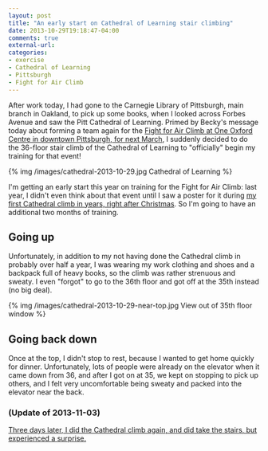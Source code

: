 ```yaml
---
layout: post
title: "An early start on Cathedral of Learning stair climbing"
date: 2013-10-29T19:18:47-04:00
comments: true
external-url: 
categories: 
- exercise
- Cathedral of Learning
- Pittsburgh
- Fight for Air Climb
---
```

After work today, I had gone to the Carnegie Library of Pittsburgh, main branch in Oakland, to pick up some books, when I looked across Forbes Avenue and saw the Pitt Cathedral of Learning. Primed by Becky's message today about forming a team again for the [Fight for Air Climb at One Oxford Centre in downtown Pittsburgh, for next March](http://www.lung.org/pledge-events/pa/pittsburgh-climb-fy14/), I suddenly decided to do the 36-floor stair climb of the Cathedral of Learning to "officially" begin my training for that event!

{% img /images/cathedral-2013-10-29.jpg Cathedral of Learning %}

I'm getting an early start this year on training for the Fight for Air Climb: last year, I didn't even think about that event until I saw a poster for it during [my first Cathedral climb in years, right after Christmas](/blog/2012/12/28/meditations-on-climbing-the-36-floors-of-the-pitt-cathedral-of-learning/). So I'm going to have an additional two months of training.

## Going up

Unfortunately, in addition to my not having done the Cathedral climb in probably over half a year, I was wearing my work clothing and shoes and a backpack full of heavy books, so the climb was rather strenuous and sweaty. I even "forgot" to go to the 36th floor and got off at the 35th instead (no big deal).

{% img /images/cathedral-2013-10-29-near-top.jpg View out of 35th floor window %}

## Going back down

Once at the top, I didn't stop to rest, because I wanted to get home quickly for dinner. Unfortunately, lots of people were already on the elevator when it came down from 36, and after I got on at 35, we kept on stopping to pick up others, and I felt very uncomfortable being sweaty and packed into the elevator near the back.

### (Update of 2013-11-03)

[Three days later, I did the Cathedral climb again, and did take the stairs, but experienced a surprise.](/blog/2013/11/03/the-dilemma-of-how-to-descend-the-cathedral-of-learning-once-at-the-top/)
